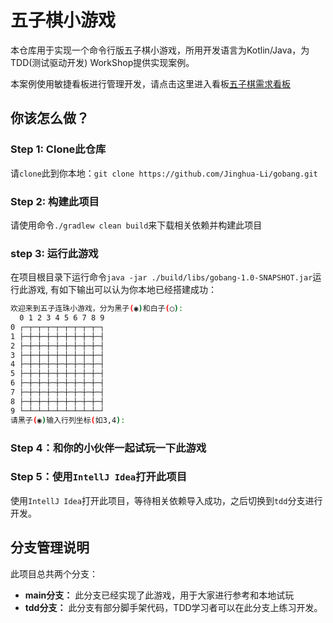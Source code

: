 # 五子棋小游戏

本仓库用于实现一个命令行版五子棋小游戏，所用开发语言为Kotlin/Java，为TDD(测试驱动开发) WorkShop提供实现案例。

本案例使用敏捷看板进行管理开发，请点击这里进入看板[五子棋需求看板]()

## 你该怎么做？

### Step 1: Clone此仓库

请`clone`此到你本地：`git clone https://github.com/Jinghua-Li/gobang.git`

### Step 2: 构建此项目

请使用命令`./gradlew clean build`来下载相关依赖并构建此项目

### step 3: 运行此游戏

在项目根目录下运行命令`java -jar ./build/libs/gobang-1.0-SNAPSHOT.jar`运行此游戏, 有如下输出可以认为你本地已经搭建成功：

```bash
欢迎来到五子连珠小游戏，分为黑子(◉)和白子(◯):
  0 1 2 3 4 5 6 7 8 9
0 ┌─┬─┬─┬─┬─┬─┬─┬─┬─┐
1 ├─┼─┼─┼─┼─┼─┼─┼─┼─┤
2 ├─┼─┼─┼─┼─┼─┼─┼─┼─┤
3 ├─┼─┼─┼─┼─┼─┼─┼─┼─┤
4 ├─┼─┼─┼─┼─┼─┼─┼─┼─┤
5 ├─┼─┼─┼─┼─┼─┼─┼─┼─┤
6 ├─┼─┼─┼─┼─┼─┼─┼─┼─┤
7 ├─┼─┼─┼─┼─┼─┼─┼─┼─┤
8 ├─┼─┼─┼─┼─┼─┼─┼─┼─┤
9 └─┴─┴─┴─┴─┴─┴─┴─┴─┘
请黑子(◉)输入行列坐标(如3,4):
```

### Step 4：和你的小伙伴一起试玩一下此游戏


### Step 5：使用`IntellJ Idea`打开此项目

使用`IntellJ Idea`打开此项目，等待相关依赖导入成功，之后切换到`tdd`分支进行开发。

## 分支管理说明

此项目总共两个分支：

* **main分支：** 此分支已经实现了此游戏，用于大家进行参考和本地试玩
* **tdd分支：** 此分支有部分脚手架代码，TDD学习者可以在此分支上练习开发。


